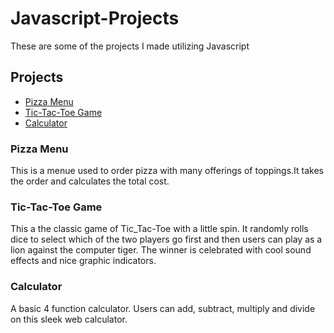 # Javascript-Projects
 These are some of the projects I made utilizing Javascript

## Projects

* [Pizza Menu](https://github.com/JamRaid36/Javascript-Projects.git/tree/main/Pizza_Project)
* [Tic-Tac-Toe Game](https://github.com/JamRaid36/Javascript-Projects.git)
* [Calculator](https://github.com/JamRaid36/Javascript-Projects.git)

### Pizza Menu
This is a menue used to order pizza with many offerings of toppings.It takes the order and calculates the total cost.

### Tic-Tac-Toe Game
This a the classic game of Tic_Tac-Toe with a little spin. It randomly rolls dice to select which of the two players go first and then users can play as a lion against the computer tiger. The winner is celebrated with cool sound effects and nice graphic indicators.

### Calculator
A basic 4 function calculator. Users can add, subtract, multiply and divide on this sleek web calculator.
